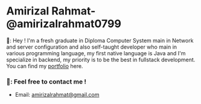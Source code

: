 # Amirizal Rahmat-@amirizalrahmat0799
👋: Hey ! I'm a fresh graduate in Diploma Computer System main in Network and server configuration and also self-taught developer who main in various programming language, my first native language is Java and I'm specialize in backend, my priority is to be the best in fullstack development. You can find my [portfolio](https://amirizalrahmat0799.github.io/myPortfolio) here.

### 💬: Feel free to contact me !
- Email: amirizalrahmat@gmail.com

